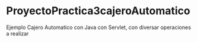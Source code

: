 # ProyectoPractica3cajeroAutomatico
Ejemplo Cajero Automatico con Java con Servlet, con diversar operaciones a realizar
